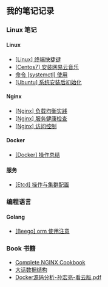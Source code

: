 ## 我的笔记记录


### Linux 笔记

#### Linux

* [[Linux] 终端快捷键](Linux/Linux终端快捷键.md)
* [[Centos7] 安装网易云音乐](Linux/Centos7安装网易云音乐.md)
* [命令 [systemctl] 使用](Linux/命令systemctl使用.md)
* [[Ubuntu] 系统安装后初始化](Linux/ext/ubuntu/init-install)

#### Nginx

* [[Nginx] 负载均衡实践](Linux/Nginx%20Load%20Balancing.md)
* [[Nginx] 服务健康检查](Linux/Nginx%20Health%20Checks.md)
* [[Nginx] 访问控制](Linux/Nginx访问控制.md)

#### Docker

* [[Docker] 操作总结](Linux/Docker操作总结.md)

#### 服务

* [[Etcd] 操作与集群配置](Linux/Etcd操作与集群配置.md)

### 编程语言

#### Golang

* [[Beego] orm 使用注意](编程语言/Beego-orm-使用注意.md)

### Book 书籍

* [Complete NGINX Cookbook](Book/Complete_NGINX_Cookbook.pdf)
* [大话数据结构](Book/大话数据结构.pdf)
* [Docker源码分析-孙宏亮-看云版.pdf](Book/Docker源码分析-孙宏亮-看云版.pdf)